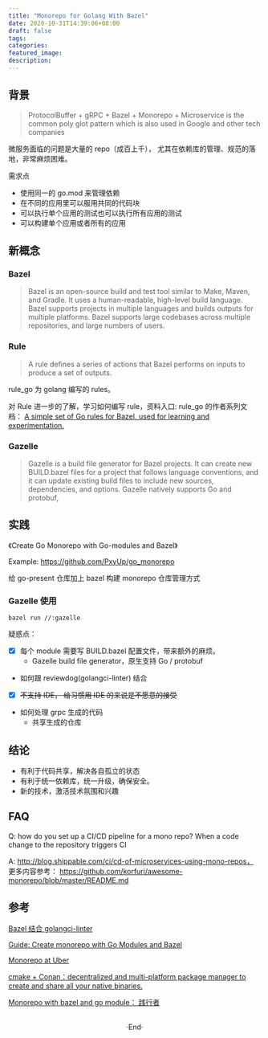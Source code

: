```yaml
---
title: "Monorepo for Golang With Bazel"
date: 2020-10-31T14:39:06+08:00
draft: false
tags: 
categories: 
featured_image: 
description: 
---
```


## 背景

> ProtocolBuffer + gRPC + Bazel + Monorepo + Microservice is the common poly glot pattern which is also used in Google and other tech companies

微服务面临的问题是大量的 repo（成百上千）， 尤其在依赖库的管理、规范的落地，非常麻烦困难。

需求点
- 使用同一的 go.mod 来管理依赖
- 在不同的应用里可以服用共同的代码块
- 可以执行单个应用的测试也可以执行所有应用的测试
- 可以构建单个应用或者所有的应用

## 新概念

### Bazel
> Bazel is an open-source build and test tool similar to Make, Maven, and Gradle. 
> It uses a human-readable, high-level build language. 
> Bazel supports projects in multiple languages and builds outputs for multiple platforms.
> Bazel supports large codebases across multiple repositories, and large numbers of users.

### Rule 
>A rule defines a series of actions that Bazel performs on inputs to produce a set of outputs.

rule_go 为 golang 编写的 rules。

对 Rule 进一步的了解，学习如何编写 rule，资料入口: rule_go 的作者系列文档： [A simple set of Go rules for Bazel, used for learning and experimentation.](https://github.com/jayconrod/rules_go_simple)

### Gazelle 
> Gazelle is a build file generator for Bazel projects. It can create new BUILD.bazel files for a project that follows language conventions,
> and it can update existing build files to include new sources, dependencies, and options. Gazelle natively supports Go and protobuf, 

## 实践 
《Create Go Monorepo with Go-modules and Bazel》

Example: https://github.com/PxyUp/go_monorepo 

给 go-present 仓库加上 bazel 构建 monorepo 仓库管理方式

### Gazelle 使用
```
bazel run //:gazelle
```

疑惑点：

- [x] 每个 module 需要写 BUILD.bazel 配置文件，带来额外的麻烦。
    - Gazelle build file generator，原生支持 Go / protobuf
- 如何跟 reviewdog(golangci-linter) 结合
- [x] ~~不支持 IDE， 给习惯用 IDE 的来说是不愿意的接受~~
- 如何处理 grpc 生成的代码
    - 共享生成的仓库

## 结论
- 有利于代码共享，解决各自孤立的状态
- 有利于统一依赖库，统一升级，确保安全。
- 新的技术，激活技术氛围和兴趣

## FAQ 
Q: how do you set up a CI/CD pipeline for a mono repo? When a code change to the repository triggers CI

A: http://blog.shippable.com/ci/cd-of-microservices-using-mono-repos， 更多内容参考： https://github.com/korfuri/awesome-monorepo/blob/master/README.md

## 参考
[Bazel 结合 golangci-linter](https://github.com/atlassian/bazel-tools)

[Guide: Create monorepo with Go Modules and Bazel](https://www.reddit.com/r/golang/comments/dfod3o/guide_create_monorepo_with_go_modules_and_bazel/) 

[Monorepo at Uber](https://www.reddit.com/r/golang/comments/gjo2ei/building_ubers_go_monorepo_with_bazel/)

[cmake + Conan：decentralized and multi-platform package manager to create and share all your native binaries.](https://conan.io/)

[Monorepo with bazel and go module： 践行者](https://hardyantz.medium.com/)

<br>

<center>  ·End·  </center>
